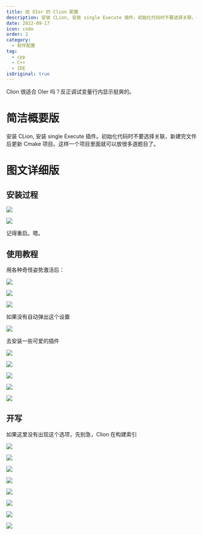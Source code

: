 ```yaml
---
title: 给 OIer 的 Clion 配置
description: 安装 CLion, 安装 single Execute 插件。初始化代码时不要选择关联，新建完文件后更新 Cmake 项目。这样一个项目里面就可以放很多道题目了。
date: 2022-09-17
icon: code
order: 2
category:
  - 软件配置
tag:
  - cpp	
  - C++
  - IDE
isOriginal: true
---
```


Clion 很适合 OIer 吗？反正调试变量行内显示挺爽的。
# 简洁概要版

安装 CLion, 安装 single Execute 插件。初始化代码时不要选择关联，新建完文件后更新 Cmake 项目。这样一个项目里面就可以放很多道题目了。

# 图文详细版
## 安装过程

![](https://search.pstatic.net/common/?src=https://i.imgur.com/aHQ9kHe.jpeg)

![](https://search.pstatic.net/common/?src=https://i.imgur.com/DZjAJbe.jpeg)

记得重启。嗯。

## 使用教程

用各种奇怪姿势激活后：

![](https://search.pstatic.net/common/?src=https://i.imgur.com/O0eNSaN.jpeg)

![](https://search.pstatic.net/common/?src=https://i.imgur.com/4wBjDuE.jpeg)

![](https://search.pstatic.net/common/?src=https://i.imgur.com/mmQ9H7D.jpeg)

如果没有自动弹出这个设置

![](https://search.pstatic.net/common/?src=https://i.imgur.com/yKxllWe.jpeg)

去安装一些可爱的插件

![](https://search.pstatic.net/common/?src=https://i.imgur.com/iLNa1cD.jpeg)

![](https://search.pstatic.net/common/?src=https://i.imgur.com/uvYKldE.jpeg)

![](https://search.pstatic.net/common/?src=https://i.imgur.com/DR6CcaZ.jpeg)

![](https://search.pstatic.net/common/?src=https://i.imgur.com/parUH7m.jpeg)

![](https://search.pstatic.net/common/?src=https://i.imgur.com/esaph2B.jpeg)

## 开写

如果这里没有出现这个选项，先别急，Clion 在构建索引

![](https://search.pstatic.net/common/?src=https://i.imgur.com/ImAgyWG.jpeg)

![](https://search.pstatic.net/common/?src=https://i.imgur.com/yz258OL.jpeg)

![](https://search.pstatic.net/common/?src=https://i.imgur.com/sN7gVzT.jpeg)

![](https://search.pstatic.net/common/?src=https://i.imgur.com/TkHLQVU.jpeg)

![](https://search.pstatic.net/common/?src=https://i.imgur.com/fzmtlaV.jpeg)

![](https://search.pstatic.net/common/?src=https://i.imgur.com/AOWBsBo.jpeg)

![](https://search.pstatic.net/common/?src=https://i.imgur.com/sqetFFy.jpeg)

![](https://search.pstatic.net/common/?src=https://i.imgur.com/idWZulw.jpeg)
